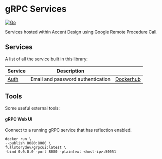 # gRPC Services

[![Go](https://github.com/AccentDesign/grpc/actions/workflows/go-test.yml/badge.svg)](https://github.com/AccentDesign/grpc/actions/workflows/go-test.yml)

Services hosted within Accent Design using Google Remote Procedure Call.

## Services

A list of all the service built in this library:

| Service                 | Description                       |                                                                |
|-------------------------|-----------------------------------|----------------------------------------------------------------|
| [Auth](./services/auth) | Email and password authentication | [Dockerhub](https://hub.docker.com/r/accent/grpc-service-auth) |

## Tools

Some useful external tools:

#### gRPC Web UI

Connect to a running gRPC service that has reflection enabled.

    docker run \
    --publish 8080:8080 \
    fullstorydev/grpcui:latest \
    -bind 0.0.0.0 -port 8080 -plaintext <host-ip>:50051